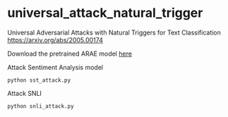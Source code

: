 # universal_attack_natural_trigger  
Universal Adversarial Attacks with Natural Triggers for Text Classification
https://arxiv.org/abs/2005.00174

Download the pretrained ARAE model [here](https://drive.google.com/file/d/1h4GlTP1iVbQQQfZkSGoNtbcfCp1D2gzB/view?usp=sharing)


Attack Sentiment Analysis model

```
python sst_attack.py
```

Attack SNLI

```
python snli_attack.py
```
